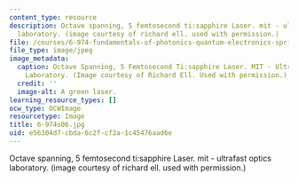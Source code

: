 ```yaml
---
content_type: resource
description: Octave spanning, 5 femtosecond ti:sapphire Laser. mit - ultrafast optics
  laboratory. (image courtesy of richard ell. used with permission.)
file: /courses/6-974-fundamentals-of-photonics-quantum-electronics-spring-2006/e56304d7cbda6c2fcf2a1c45476aad6e_6-974s06.jpg
file_type: image/jpeg
image_metadata:
  caption: Octave Spanning, 5 Femtosecond Ti:sapphire Laser. MIT - Ultrafast Optics
    Laboratory. (Image courtesy of Richard Ell. Used with permission.)
  credit: ''
  image-alt: A green laser.
learning_resource_types: []
ocw_type: OCWImage
resourcetype: Image
title: 6-974s06.jpg
uid: e56304d7-cbda-6c2f-cf2a-1c45476aad6e
---
```

Octave spanning, 5 femtosecond ti:sapphire Laser. mit - ultrafast optics laboratory. (image courtesy of richard ell. used with permission.)

